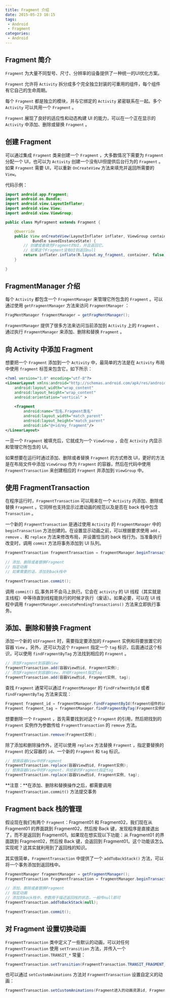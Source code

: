 ```yaml
---
title: Fragment 介绍
date: 2015-05-23 16:15
tags:
 - Android
 - Fragment
categories:
 - Android
---
```


## Fragment 简介

`Fragment` 为大量不同型号、尺寸、分辨率的设备提供了一种统一的UI优化方案。

`Fragment` 允许将 `Activity` 拆分成多个完全独立封装的可重用的组件，每个组件有它自己的生命周期。

每个 `Fragment` 都是独立的模块，并与它绑定的 `Activity` 紧密联系在一起。多个 `Activity` 可以共用一个 `Fragment` 。

`Fragment` 展现了良好的适应性和动态构建 UI 的能力，可以在一个正在显示的 `Activity` 中添加、删除或替换 `Fragment` 。

## 创建 Fragment

可以通过集成 `Fragment` 类来创建一个 `Fragment` ，大多数情况下需要为 `Fragment` 分配一个 UI，也可以为 `Activity` 创建一个没有UI但提供后台行为的 `Fragment` 。如果 `Fragment` 需要 UI，可以重新 `OnCreateView` 方法来填充并返回所需要的 `View`。

代码示例：

```java
import android.app.Fragment;
import android.os.Bundle;
import android.view.LayoutInflater;
import android.view.View;
import android.view.ViewGroup;

public class MyFragment extends Fragment {

    @Override
    public View onCreateView(LayoutInflater inflater, ViewGroup container,
            Bundle savedInstanceState) {
        // 创建或者填充Fragment的UI，并且返回它。
        // 如果这个Fragment没有UI则返回null
        return inflater.inflate(R.layout.my_fragment, container, false);
    }
    
}  
```

## FragmentManager 介绍

每个 `Activity` 都包含一个 `FragmentManager` 来管理它所包含的 `Fragment` 。可以通过使用 `getFragmentManager` 方法来访问 `FragmentManager` ：

```java
FragMentManager fragmentManager = getFragMentManager();
```

`FragmentManager` 提供了很多方法来访问当前添加到 `Activity` 上的 `Fragment` 、通过执行 `FragmentManager` 来添加、删除和替换 `Fragment` 。

## 向 Activity 中添加 Fragment

想要把一个 `Fragment` 添加到一个 `Activity` 中，最简单的方法是在 `Activity` 布局中使用 `fragment` 标签来包含它，如下所示：

```xml
<?xml version="1.0" encoding="utf-8"?>
<LinearLayout xmlns:android="http://schemas.android.com/apk/res/android"
    android:layout_width="wrap_content"
    android:layout_height="wrap_content"
    android:orientation="vertical" >
    
    <fragment 
        android:name="包名.Fragment类名"
        android:layout_width="match_parent"
        android:layout_height="match_parent"
        android:id="@+id/my_fragment"/>
</LinearLayout>
```

一旦一个 `Fragment` 被填充后，它就成为一个 `ViewGroup` ，会在 `Activity` 内显示和管理它所包含的 UI。

如果想要在运行时通过添加、删除或者替换 `Fragment` 的方式修改 UI，更好的方法是在布局文件中添加 `ViewGroup` 作为 `Fragment` 的容器，然后在代码中使用 `FragmentTransaction` 来创建相应的 `Fragment` 并添加到 `ViewGroup` 中。

## 使用 FragmentTransaction

在程序运行时，`FragmentTransaction` 可以用来在一个 `Activity` 内添加、删除或替换 `Fragment` 。它同样也支持显示过渡动画的规范以及是否在 back 栈中包含 `Transaction` 。

一个新的 `FragmentTransaction` 是通过使用 `Activity` 的 `FragmentManager` 中的 `beginTransaction` 方法创建的。在设置显示动画之前，可以根据要求使用 `add` 、 `remove` 、和 `replace` 方法来修改布局，并设置恰当的 back 栈行为。当准备执行改变时，调用 `commit` 方法将事务添加到 UI 队列。

```java
FragmentTransaction fragmentTransaction = fragmentManager.beginTransaction();
        
// 添加、删除或者替换Fragment
// 指定动画
// 如果需要的话，添加到back栈中
        
fragmentTransaction.commit();  
```

调用 `commit()` 后,事务并不会马上执行。它会在 `activity` 的 UI 线程（其实就是主线程）中等待直到线程能执行的时候才执行（废话）。如果必要，可以在 UI 线程中调用 `fragmentManager.executePendingTransactions()` 方法来立即执行事务。

## 添加、删除和替换 Fragment

添加一个新的 `UIFragment` 时，需要指定要添加的 `Fragment` 实例和将要放置它的容器 `View` 。另外，还可以为这个 `Fragment` 指定一个 `tag` 标识，后面通过这个标识，可以使用 `findFragmentByTag` 方法找到相应的 `Fragment` 。

```java
// 添加Fragment到容器View
fragmentTransaction.add(容器View的id, Fragment实例);
// 添加Fragment到容器View，并给Fragment指定tag
fragmentTransaction.add(容器View的id, Fragment实例, tag);  
```

查找 `Fragment` 通常可以通过 `FragmentManager` 的 `findFrafmentById` 或者 `findFragmentByTag` 方法来实现：

```java
Fragment fragment_id = fragmentManager.findFragmentById(fragment组件的id);
Fragment fragment_tag = fragmentManager.findFragmentByTag(Fragment实例的tag);
```

想要删除一个 `Fragment` ，首先需要找到对这个 `Fragment` 的引用，然后把找到的 `Fragment` 实例作为参数传给 `FragmentTransaction` 的 `remove` 方法。

```java
fragmentTransaction.remove(Fragment实例);
```

除了添加和删除操作外，还可以使用 `replace` 方法替换 `Fragment` ，指定要替换的 `Fragment` 的父容器的 `id`、一个新的 `Fragment` 和 `tag` 标识。

```java
// 替换容器View中的Fragment
fragmentTransaction.replace(容器View的id, Fragment实例);
// 替换容器View中的Fragment，并给新的Fragment指定tag
fragmentTransaction.replace(容器View的id, Fragment实例, tag);  
```

**注意：**在添加、删除和替换操作之后，都需要调用 `fragmentTransaction.commit()` 方法提交事务

## Fragment back 栈的管理

假设现在我们有两个 `Fragment`：Fragment01 和 Fragment02，我们现在从 Fragment01 的界面跳到 Fragment02，然后按 Back 键，发现程序是直接退出了，而不是返回到 Fragment01。如果现在想实现以下功能：从 Fragment01 的界面跳到 Fragment02，然后按 Back 键，会返回到 Fragment01。这个功能该怎么实现呢？这其实就利用到了返回栈的知识。

其实很简单，`FragmentTransaction` 中提供了一个 `addToBackStack()` 方法，可以将一个事务添加到返回栈中。

```java
FragmentManager fragmentManager = getFragmentManager();
FragmentTransaction fragmentTransaction = fragmentManager.beginTransaction();
        
// 添加、删除或者替换Fragment
// 指定动画
// 添加到back栈中，参数用于描述返回栈的状态，一般传null即可
fragmentTransaction.addToBackStack(null);
        
fragmentTransaction.commit();  
```

## 对 Fragment 设置切换动画

`FragmentTransaction` 类中定义了一些默认的动画，可以对任何 `FragmentTransaction` 使用 `setTransition` 方法，并传入一个 `FragmentTransaction.TRANSIT_*` 常量：

```java
fragmentTransaction.setTransition(FragmentTransaction.TRANSIT_FRAGMENT_OPEN);  
```

也可以通过 `setCustomAnimations` 方法对 `FragmentTransaction` 设置自定义的动画：

```java
fragmentTransaction.setCustomAnimations(Fragment进入的动画资源id, Fragment退出的动画资源id);  
```